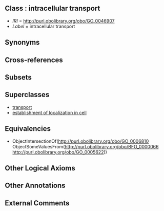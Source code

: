 
## Class : intracellular transport

 * *IRI* = http://purl.obolibrary.org/obo/GO_0046907
 * *Label* = intracellular transport

## Synonyms


## Cross-references


## Subsets


## Superclasses

 * [transport](../../GO/10/GO_0006810.md)
 * [establishment of localization in cell](../../GO/49/GO_0051649.md)

## Equivalencies

 * ObjectIntersectionOf(<http://purl.obolibrary.org/obo/GO_0006810> ObjectSomeValuesFrom(<http://purl.obolibrary.org/obo/BFO_0000066> <http://purl.obolibrary.org/obo/GO_0005622>))

## Other Logical Axioms


## Other Annotations


## External Comments

